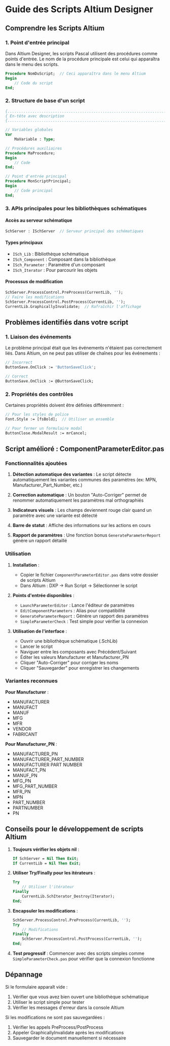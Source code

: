 # Guide des Scripts Altium Designer

## Comprendre les Scripts Altium

### 1. Point d'entrée principal

Dans Altium Designer, les scripts Pascal utilisent des procédures comme points d'entrée. Le nom de la procédure principale est celui qui apparaîtra dans le menu des scripts.

```pascal
Procedure NomDuScript;  // Ceci apparaîtra dans le menu Altium
Begin
    // Code du script
End;
```

### 2. Structure de base d'un script

```pascal
{..............................................................................}
{ En-tête avec description                                                     }
{..............................................................................}

// Variables globales
Var
    MaVariable : Type;

// Procédures auxiliaires
Procedure MaProcedure;
Begin
    // Code
End;

// Point d'entrée principal
Procedure MonScriptPrincipal;
Begin
    // Code principal
End;
```

### 3. APIs principales pour les bibliothèques schématiques

#### Accès au serveur schématique
```pascal
SchServer : ISchServer  // Serveur principal des schématiques
```

#### Types principaux
- `ISch_Lib` : Bibliothèque schématique
- `ISch_Component` : Composant dans la bibliothèque
- `ISch_Parameter` : Paramètre d'un composant
- `ISch_Iterator` : Pour parcourir les objets

#### Processus de modification
```pascal
SchServer.ProcessControl.PreProcess(CurrentLib, '');
// Faire les modifications
SchServer.ProcessControl.PostProcess(CurrentLib, '');
CurrentLib.GraphicallyInvalidate;  // Rafraîchir l'affichage
```

## Problèmes identifiés dans votre script

### 1. Liaison des événements
Le problème principal était que les événements n'étaient pas correctement liés. Dans Altium, on ne peut pas utiliser de chaînes pour les événements :
```pascal
// Incorrect
ButtonSave.OnClick := 'ButtonSaveClick';

// Correct
ButtonSave.OnClick := @ButtonSaveClick;
```

### 2. Propriétés des contrôles
Certaines propriétés doivent être définies différemment :
```pascal
// Pour les styles de police
Font.Style := [fsBold];  // Utiliser un ensemble

// Pour fermer un formulaire modal
ButtonClose.ModalResult := mrCancel;
```

## Script amélioré : ComponentParameterEditor.pas

### Fonctionnalités ajoutées

1. **Détection automatique des variantes** : Le script détecte automatiquement les variantes communes des paramètres (ex: MPN, Manufacturer_Part_Number, etc.)

2. **Correction automatique** : Un bouton "Auto-Corriger" permet de renommer automatiquement les paramètres mal orthographiés

3. **Indicateurs visuels** : Les champs deviennent rouge clair quand un paramètre avec une variante est détecté

4. **Barre de statut** : Affiche des informations sur les actions en cours

5. **Rapport de paramètres** : Une fonction bonus `GenerateParameterReport` génère un rapport détaillé

### Utilisation

1. **Installation** :
   - Copier le fichier `ComponentParameterEditor.pas` dans votre dossier de scripts Altium
   - Dans Altium : DXP → Run Script → Sélectionner le script

2. **Points d'entrée disponibles** :
   - `LaunchParameterEditor` : Lance l'éditeur de paramètres
   - `EditComponentParameters` : Alias pour compatibilité
   - `GenerateParameterReport` : Génère un rapport des paramètres
   - `SimpleParameterCheck` : Test simple pour vérifier la connexion

3. **Utilisation de l'interface** :
   - Ouvrir une bibliothèque schématique (.SchLib)
   - Lancer le script
   - Naviguer entre les composants avec Précédent/Suivant
   - Éditer les valeurs Manufacturer et Manufacturer_PN
   - Cliquer "Auto-Corriger" pour corriger les noms
   - Cliquer "Sauvegarder" pour enregistrer les changements

### Variantes reconnues

**Pour Manufacturer** :
- MANUFACTURER
- MANUFACT
- MANUF
- MFG
- MFR
- VENDOR
- FABRICANT

**Pour Manufacturer_PN** :
- MANUFACTURER_PN
- MANUFACTURER_PART_NUMBER
- MANUFACTURER PART NUMBER
- MANUFACT_PN
- MANUF_PN
- MFG_PN
- MFG_PART_NUMBER
- MFR_PN
- MPN
- PART_NUMBER
- PARTNUMBER
- PN

## Conseils pour le développement de scripts Altium

1. **Toujours vérifier les objets nil** :
   ```pascal
   If SchServer = Nil Then Exit;
   If CurrentLib = Nil Then Exit;
   ```

2. **Utiliser Try/Finally pour les itérateurs** :
   ```pascal
   Try
       // Utiliser l'itérateur
   Finally
       CurrentLib.SchIterator_Destroy(Iterator);
   End;
   ```

3. **Encapsuler les modifications** :
   ```pascal
   SchServer.ProcessControl.PreProcess(CurrentLib, '');
   Try
       // Modifications
   Finally
       SchServer.ProcessControl.PostProcess(CurrentLib, '');
   End;
   ```

4. **Test progressif** : Commencer avec des scripts simples comme `SimpleParameterCheck.pas` pour vérifier que la connexion fonctionne

## Dépannage

Si le formulaire apparaît vide :
1. Vérifier que vous avez bien ouvert une bibliothèque schématique
2. Utiliser le script simple pour tester
3. Vérifier les messages d'erreur dans la console Altium

Si les modifications ne sont pas sauvegardées :
1. Vérifier les appels PreProcess/PostProcess
2. Appeler GraphicallyInvalidate après les modifications
3. Sauvegarder le document manuellement si nécessaire